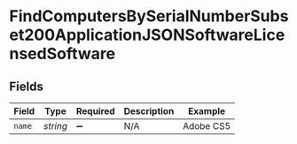 # FindComputersBySerialNumberSubset200ApplicationJSONSoftwareLicensedSoftware


## Fields

| Field              | Type               | Required           | Description        | Example            |
| ------------------ | ------------------ | ------------------ | ------------------ | ------------------ |
| `name`             | *string*           | :heavy_minus_sign: | N/A                | Adobe CS5          |